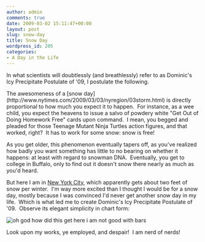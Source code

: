 ```yaml
---
author: admin
comments: true
date: 2009-03-02 15:11:47+00:00
layout: post
slug: snow-day
title: Snow Day
wordpress_id: 205
categories:
- A Day in the Life
---
```


In what scientists will doubtlessly (and breathlessly) refer to as Dominic's Icy Precipitate Postulate of '09, I postulate the following.

<!-- more -->The awesomeness of a [snow day](http://www.nytimes.com/2009/03/03/nyregion/03storm.html) is directly proportional to how much you expect it to happen.  For instance, as a wee child, you expect the heavens to issue a salvo of powdery white "Get Out of Doing Homework Free" cards upon command.  I mean, you begged and pleaded for those Teenage Mutant Ninja Turtles action figures, and that worked, right?  It has to work for some snow: snow is free!

As you get older, this phenomenon eventually tapers off, as you've realized how badly you want something has little to no bearing on whether it happens: at least with regard to snowman DNA.  Eventually, you get to college in Buffalo, only to find out it doesn't snow there nearly as much as you'd heard.

But here I am in [New York City](http://lwf.ncdc.noaa.gov/oa/climate/online/ccd/snowfall.html), which apparently gets about two feet of snow per winter.  I'm way more excited than I thought I would be for a snow day, mostly because I was convinced I'd never get another snow day in my life.  Which is what led me to create Dominic's Icy Precipitate Postulate of '09.  Observe its elegant simplicity in chart form:

![oh god how did this get here i am not good with bars](http://blog.ipsaloquitur.org/images/snowday1.png)

Look upon my works, ye employed, and despair!  I am nerd of nerds!

